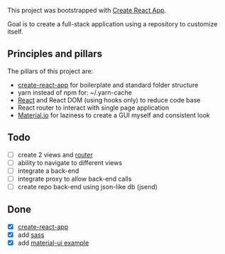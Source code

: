 This project was bootstrapped with [Create React App](https://github.com/facebook/create-react-app).

Goal is to create a full-stack application using a repository to customize itself.

## Principles and pillars

The pillars of this project are:

- [create-react-app](https://facebook.github.io/create-react-app/docs/getting-started) for boilerplate and standard folder structure
- yarn instead of npm for: ~/.yarn-cache
- [React](https://reactjs.org/) and React DOM (using hooks only) to reduce code base
- React router to interact with single page application
- [Material.io](https://material-components.github.io/material-components-web-catalog/#/) for laziness to create a GUI myself and consistent look

## Todo

- [ ] create 2 views and [router](https://reacttraining.com/react-router/web/example/basic)
- [ ] ability to navigate to different views
- [ ] integrate a back-end
- [ ] integrate proxy to allow back-end calls
- [ ] create repo back-end using json-like db (jsend)

## Done

- [x] [create-react-app](https://facebook.github.io/create-react-app/docs/getting-started)
- [x] add [sass](https://facebook.github.io/create-react-app/docs/adding-a-sass-stylesheet)
- [x] add [material-ui example](https://github.com/mui-org/material-ui/tree/master/docs/src/pages/getting-started/page-layout-examples/dashboard)
